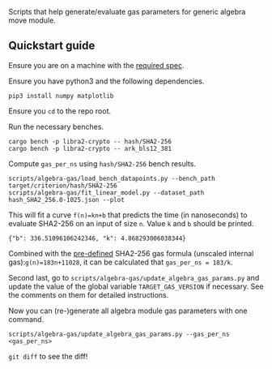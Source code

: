 Scripts that help generate/evaluate gas parameters for generic algebra move module.

## Quickstart guide
Ensure you are on a machine with the [required spec](https://aptos.dev/nodes/validator-node/operator/node-requirements/).

Ensure you have python3 and the following dependencies.
```
pip3 install numpy matplotlib
```

Ensure you `cd` to the repo root.

Run the necessary benches.
```
cargo bench -p libra2-crypto -- hash/SHA2-256
cargo bench -p libra2-crypto -- ark_bls12_381
```

Compute `gas_per_ns` using `hash/SHA2-256` bench results.
```
scripts/algebra-gas/load_bench_datapoints.py --bench_path target/criterion/hash/SHA2-256
scripts/algebra-gas/fit_linear_model.py --dataset_path hash_SHA2_256.0-1025.json --plot
```
This will fit a curve `f(n)=kn+b`
that predicts the time (in nanoseconds) to evaluate SHA2-256 on an input of size `n`.
Value `k` and `b` should be printed.
```
{"b": 336.51096106242346, "k": 4.868293006038344}
```

Combined with the [pre-defined](https://github.com/libra2org/libra2-core/blob/2d6ed231ca39fc07422dfe95aa76746b2210e36d/libra2-move/libra2-gas-schedule/src/gas_schedule/move_stdlib.rs#L23-L24) SHA2-256 gas formula (unscaled internal gas):`g(n)=183n+11028`,
it can be calculated that `gas_per_ns = 183/k`.

Second last, go to `scripts/algebra-gas/update_algebra_gas_params.py`
and update the value of the global variable `TARGET_GAS_VERSION` if necessary.
See the comments on them for detailed instructions.

Now you can (re-)generate all algebra module gas parameters with one command.
```
scripts/algebra-gas/update_algebra_gas_params.py --gas_per_ns <gas_per_ns>
```

`git diff` to see the diff!
